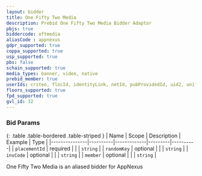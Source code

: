 ```yaml
---
layout: bidder
title: One Fifty Two Media
description: Prebid One Fifty Two Media Bidder Adaptor
pbjs: true
biddercode: oftmedia
aliasCode : appnexus
gdpr_supported: true
coppa_supported: true
usp_supported: true
pbs: false
schain_supported: true
media_types: banner, video, native
prebid_member: true
userIds: criteo, flocId, identityLink, netId, pubProvidedId, uid2, unifiedId,
floors_supported: true
fpd_supported: true
gvl_id: 32
---
```


### Bid Params

{: .table .table-bordered .table-striped }
| Name          | Scope    | Description | Example | Type     |
|---------------|----------|-------------|---------|----------|
| `placementId` | required |             |         | `string` |
| `randomKey`   | optional |             |         | `string` |
| `invCode`     | optional |             |         | `string` |
| `member`      | optional |             |         | `string` |

One Fifty Two Media is an aliased bidder for AppNexus
